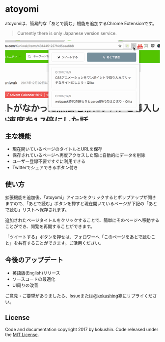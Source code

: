 # atoyomi

atoyomiは、簡易的な「あとで読む」機能を追加するChrome Extensionです。

> Currently there is only Japanese version service.

![demo](https://github.com/kokushin/atoyomi/blob/master/demo.gif?raw=true)

## 主な機能

- 現在開いているページのタイトルとURLを保存
- 保存されているページへ再度アクセスした際に自動的にデータを削除
- ユーザー登録不要ですぐに利用できる
- Twitterでシェアできるボタン付き

## 使い方

拡張機能を追加後、「atoyomi」アイコンをクリックするとポップアップが開きますので、「あとで読む」ボタンを押すと現在開いているページが下記の「あとで読む」リストへ保存されます。

追加されたページタイトルをクリックすることで、簡単にそのページへ移動することができ、閲覧を再開することができます。

「ツイートする」ボタンを押せは、フォロワーへ「このページをあとで読むこと」を共有することができます。ご活用ください。

## 今後のアップデート

- 英語版(English)リリース
- ソースコードの最適化
- UI周りの改善

ご意見・ご要望がありましたら、Issueまたは[@kokushing](https://twitter.com/kokushing)宛にリプライください。

## License

Code and documentation copyright 2017 by kokushin. Code released under the [MIT License](https://github.com/kokushin/atoyomi/blob/master/LICENSE).
